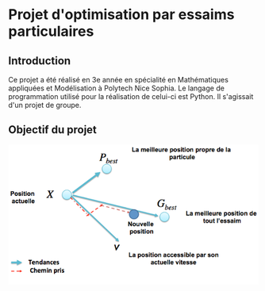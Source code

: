 # Projet d'optimisation par essaims particulaires

## Introduction 

Ce projet a été réalisé en 3e année en spécialité en Mathématiques appliquées et Modélisation à Polytech Nice Sophia.
Le langage de programmation utilisé pour la réalisation de celui-ci est Python.
Il s'agissait d'un projet de groupe.

## Objectif du projet

![alt text](https://github.com/JessicaGourdon/PSO/blob/main/pso.png)


